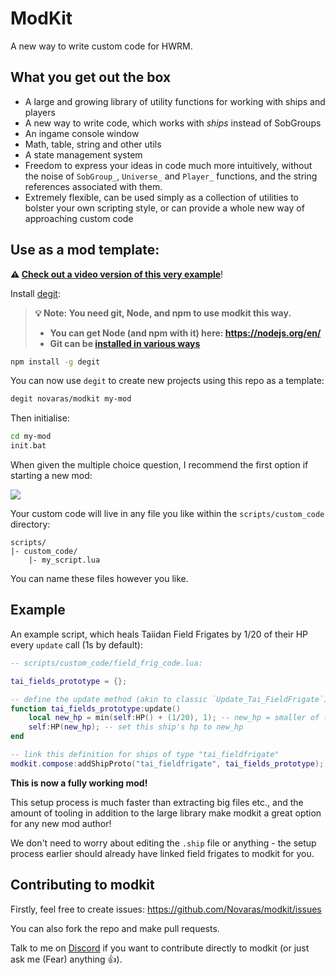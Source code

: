 # ModKit

A new way to write custom code for HWRM.

## What you get out the box

- A large and growing library of utility functions for working with ships and players
- A new way to write code, which works with _ships_ instead of SobGroups
- An ingame console window
- Math, table, string and other utils
- A state management system
- Freedom to express your ideas in code much more intuitively, without the noise of `SobGroup_`, `Universe_` and `Player_` functions, and the string references associated with them.
- Extremely flexible, can be used simply as a collection of utilities to bolster your own scripting style, or can provide a whole new way of approaching custom code

## Use as a mod template:

**⚠️ [Check out a video version of this very example](https://www.youtube.com/watch?v=FmQQPslBmaM)**!

Install [degit](https://www.npmjs.com/package/degit):

> **💡 Note: You need git, Node, and npm to use modkit this way.**
> - **You can get Node (and npm with it) here: https://nodejs.org/en/**
> - **Git can be [installed in various ways](https://git-scm.com/book/en/v2/Getting-Started-Installing-Git)**

```bash
npm install -g degit
```

You can now use `degit` to create new projects using this repo as a template:

```bash
degit novaras/modkit my-mod
```

Then initialise:

```bash
cd my-mod
init.bat
```

When given the multiple choice question, I recommend the first option if starting a new mod:

<img src="https://i.imgur.com/cWq7AOs.png">

Your custom code will live in any file you like within the `scripts/custom_code` directory:

```
scripts/
|- custom_code/
    |- my_script.lua
```

You can name these files however you like.

## Example

An example script, which heals Taiidan Field Frigates by 1/20 of their HP every `update` call (1s by default):

```lua
-- scripts/custom_code/field_frig_code.lua:

tai_fields_prototype = {};

-- define the update method (akin to classic `Update_Tai_FieldFrigate`)
function tai_fields_prototype:update()
	local new_hp = min(self:HP() + (1/20), 1); -- new_hp = smaller of (current hp + 1/20) or 1 [so we don't exceed 1]
	self:HP(new_hp); -- set this ship's hp to new_hp
end

-- link this definition for ships of type "tai_fieldfrigate"
modkit.compose:addShipProto("tai_fieldfrigate", tai_fields_prototype);
```

**This is now a fully working mod!**

This setup process is much faster than extracting big files etc., and the amount of tooling in addition to the large library make modkit a great option for any new mod author!

We don't need to worry about editing the `.ship` file or anything - the setup process earlier should already have linked field frigates to modkit for you.

## Contributing to modkit

Firstly, feel free to create issues: https://github.com/Novaras/modkit/issues

You can also fork the repo and make pull requests.

Talk to me on [Discord](https://discord.gg/homeworld) if you want to contribute directly to modkit (or just ask me (Fear) anything :+1:). 
